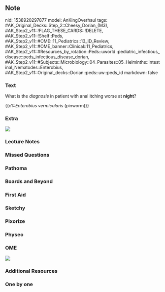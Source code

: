 ## Note
nid: 1538920297877
model: AnKingOverhaul
tags: #AK_Original_Decks::Step_2::Cheesy_Dorian_(M3), #AK_Step2_v11::!FLAG_THESE_CARDS::!DELETE, #AK_Step2_v11::!Shelf::Peds, #AK_Step2_v11::#OME::11_Pediatrics::13_ID_Review, #AK_Step2_v11::#OME_banner::Clinical::11_Pediatrics, #AK_Step2_v11::#Resources_by_rotation::Peds::uworld::pediatric_infectious_disease::peds_infectious_disease_dorian, #AK_Step2_v11::#Subjects::Microbiology::04_Parasites::05_Helminths::Intestinal_Nematodes::Enterobius, #AK_Step2_v11::Original_decks::Dorian::peds::uw::peds_id
markdown: false

### Text
What is the <i>diagnosis</i> in patient with anal itching worse at
<b>night</b>?
<div>
  {{c1::<i>Enterobius vermicularis</i> (pinworm)}}
</div>

### Extra
<img src="pinnnheeeaaad.png">

### Lecture Notes


### Missed Questions


### Pathoma


### Boards and Beyond


### First Aid


### Sketchy


### Pixorize


### Physeo


### OME
<div class="ome-widget">
  <a href=
  "https://onlinemeded.org/spa/pediatrics?ref=anki"><img src=
  "_OME_AnkiFlashcards_Topic_1.png"></a>
</div>

### Additional Resources


### One by one


